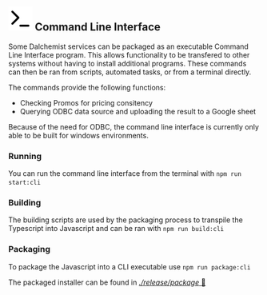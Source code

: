 ## ![Icon](./resources/terminal.svg) Command Line Interface

Some Dalchemist services can be packaged as an executable Command Line Interface program. This allows functionality to be transfered to other systems without having to install additional programs. These commands can then be ran from scripts, automated tasks, or from a terminal directly.

The commands provide the following functions:

- Checking Promos for pricing consitency
- Querying ODBC data source and uploading the result to a Google sheet

Because of the need for ODBC, the command line interface is currently only able to be built for windows environments.

### Running

You can run the command line interface from the terminal with `npm run start:cli`

### Building

The building scripts are used by the packaging process to transpile the Typescript into Javascript and can be ran with `npm run build:cli`

### Packaging

To package the Javascript into a CLI executable use `npm run package:cli`

The packaged installer can be found in [_./release/package_ 📁](../release/package/)
